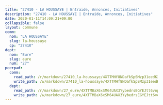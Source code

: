 ```yaml
---
title: "27410 - LA HOUSSAYE | Entraide, Annonces, Initiatives"
description: "27410 - LA HOUSSAYE | Entraide, Annonces, Initiatives"
date: 2020-01-11T14:09:21+09:00
collapsible: false
layout: commune
comm:
  nom: "LA HOUSSAYE"
  slug: la-houssaye
  cp: "27410"
dept:
  nom: "Eure"
  slug: eure
  num: "27"
peerpad:
  comm:
    read_path: /r/markdown/27410_la-houssaye/4XTTMHf8NDafkSpSMzp31eedK3r7DXYTYKTCbjAy5aYHsDJa1
    write_path: /w/markdown/27410_la-houssaye/4XTTMHf8NDafkSpSMzp31eedK3r7DXYTYKTCbjAy5aYHsDJa1-K3TgV736GjkwWft9vSRHCwt66R4kusAWxo7nFS7LFUbwvtqcetG6aAGn4hSJ6MZ5qAutLq9H7EuiQQqR9WGNHcRSRqE4vxzpEvmSHpS9GMi9KExVhzfHdc7zdaKSwWmcYNt2QvVB
  dept:
    read_path: /r/markdown/27_eure/4XTTMBaX6xSM64UAX3YybedrsEGYEJtt6vopdQsPEFtGijgwg
    write_path: /w/markdown/27_eure/4XTTMBaX6xSM64UAX3YybedrsEGYEJtt6vopdQsPEFtGijgwg-K3TgUmjy61Gu7ZFzjoVmiacXP2Rc4pq6sxVCYUX3mFQZWQw9yCKsEoAMagtuW4jJTYhK96DsWW4cPmZLagvQNZ34BscGcu4btrtJibt18c1mpqofaWe6Q3RartDiuMTjY7NrsH4r
---
```


